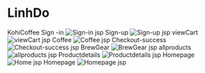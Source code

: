 # LinhDo
KohiCoffee
Sign -in
![Sign-in jsp](https://github.com/XuanLinhDo/LinhDo/assets/148035331/c5349c66-d232-453e-87cc-182c4d02dc84)
Sign-up
![Sign-up jsp](https://github.com/XuanLinhDo/LinhDo/assets/148035331/ec42724d-430d-4c81-9a4f-23902c8a18a6)
viewCart
![viewCart jsp](https://github.com/XuanLinhDo/LinhDo/assets/148035331/032a0148-5b6f-4f0f-9700-9be380745a72)
Coffee
![Coffee jsp](https://github.com/XuanLinhDo/LinhDo/assets/148035331/8a956a50-d38e-420e-965b-6705e3fb7d67)
Checkout-success
![Checkout-success jsp](https://github.com/XuanLinhDo/LinhDo/assets/148035331/65de416f-3e4f-4e3b-89b1-9fc84d1ae7cf)
BrewGear
![BrewGear jsp](https://github.com/XuanLinhDo/LinhDo/assets/148035331/60bf736f-4ccd-4a14-b08f-e75c3d76995c)
allproducts
![allproducts jsp](https://github.com/XuanLinhDo/LinhDo/assets/148035331/ec506fae-becf-4a61-af60-86e55435628c)
Productdetails
![Productdetails jsp](https://github.com/XuanLinhDo/LinhDo/assets/148035331/ed514e02-ffd4-4fe4-8eb6-148d7b3f5674)
Homepage
![Home jsp](https://github.com/XuanLinhDo/LinhDo/assets/148035331/9b785a6c-a8e9-42a6-b7c5-b35225322a55)
Homepage
![Homepage jsp](https://github.com/XuanLinhDo/LinhDo/assets/148035331/4ea9aeba-720e-484f-8cc1-bc5069f0d4d2)

